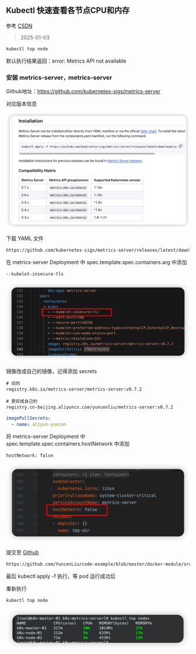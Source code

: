 ## Kubectl 快速查看各节点CPU和内存

参考 [CSDN](https://blog.csdn.net/m0_51510236/article/details/142641660?spm=1001.2014.3001.5502)

> 2025-01-03

```sh
kubectl top node
```

默认执行结果返回：error: Metrics API not available



### 安装 metrics-server`，`metrics-server

Github地址：https://github.com/kubernetes-sigs/metrics-server

对应版本信息

![image-20250103095009834](images/04%E3%80%81%E5%BF%AB%E9%80%9F%E6%9F%A5%E7%9C%8B%E5%90%84%E8%8A%82%E7%82%B9CPU%E5%92%8C%E5%86%85%E5%AD%98/image-20250103095009834.png)



下载 YAML 文件

```sh
https://github.com/kubernetes-sigs/metrics-server/releases/latest/download/components.yaml
```

在 metrics-server Deployment 中 spec.template.spec.containers.arg 中添加

```sh
--kubelet-insecure-tls
```

![image-20250103095240582](images/04%E3%80%81%E5%BF%AB%E9%80%9F%E6%9F%A5%E7%9C%8B%E5%90%84%E8%8A%82%E7%82%B9CPU%E5%92%8C%E5%86%85%E5%AD%98/image-20250103095240582.png)

镜像改成自己的镜像，记得添加  secrets

```
# 旧的
registry.k8s.io/metrics-server/metrics-server:v0.7.2

# 更好成自己的
registry.cn-beijing.aliyuncs.com/yuncenliu/metrics-server:v0.7.2
```

```yaml
imagePullSecrets:
  - name: aliyun-yuncen
```

将 metrics-server Deployment 中 spec.template.spec.containers.hostNetwork 中添加

```sh
hostNetwork: false
```

![image-20250103101040316](images/04%E3%80%81%E5%BF%AB%E9%80%9F%E6%9F%A5%E7%9C%8B%E5%90%84%E8%8A%82%E7%82%B9CPU%E5%92%8C%E5%86%85%E5%AD%98/image-20250103101040316.png)

提交至 [Github](https://github.com/YuncenLiu/code-example/blob/master/docker-module/src/main/resources/k8s-metrics-server/components.yaml) 

```sh
https://github.com/YuncenLiu/code-example/blob/master/docker-module/src/main/resources/k8s-metrics-server/components.yaml
```

最后 kubectl apply -f  执行，等 pod 运行成功后

重新执行

```sh
kubectl top node
```

![image-20250103103053556](images/04%E3%80%81%E5%BF%AB%E9%80%9F%E6%9F%A5%E7%9C%8B%E5%90%84%E8%8A%82%E7%82%B9CPU%E5%92%8C%E5%86%85%E5%AD%98/image-20250103103053556.png)

